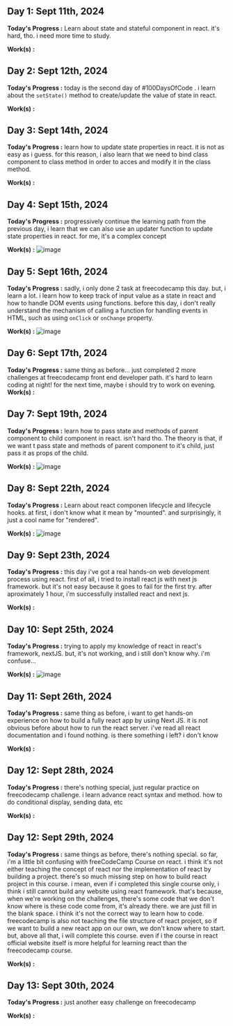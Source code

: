 ## Day 1: Sept 11th, 2024

**Today's Progress :**  Learn about state and stateful component in react. it's hard, tho. i need more time to study.

**Work(s) :**

## Day 2: Sept 12th, 2024

**Today's Progress :**  today is the second day of #100DaysOfCode . i learn about the `setState()` method to create/update the value of state in react.

**Work(s) :**

## Day 3: Sept 14th, 2024

**Today's Progress :**  learn how to update state properties in react. it is not as easy as i guess. for this reason, i also learn that we need to bind class component to class method in order to acces and modify it in the class method.

**Work(s) :**

## Day 4: Sept 15th, 2024

**Today's Progress :**  progressively continue the learning path from the previous day, i learn that we can also use an updater function to update state properties in react. for me, it's a complex concept

**Work(s) :**
![image](https://github.com/user-attachments/assets/296cf3ea-e679-4068-a4a4-9f198f0558fb)

## Day 5: Sept 16th, 2024

**Today's Progress :**  sadly, i only done 2 task at freecodecamp this day. but, i learn a lot. i learn how to keep track of input value as a state in react and how to handle DOM events using functions. before this day, i don't really understand the mechanism of calling a function for handling events in HTML, such as using `onClick` or `onChange` property.

**Work(s) :**
![image](https://github.com/user-attachments/assets/867790a9-8355-49dd-8aa9-148f9a28d61e)

## Day 6: Sept 17th, 2024

**Today's Progress :** same thing as before... just completed 2 more challenges at freecodecamp front end developer path. it's hard to learn coding at night! for the next time, maybe i should try to work on evening.
**Work(s) :**

## Day 7: Sept 19th, 2024

**Today's Progress :** learn how to pass state and methods of parent component to child component in react. isn't hard tho. The theory is that, if we want t pass state and methods of parent component to it's child, just pass it as props of the child.

**Work(s) :**
![image](https://github.com/user-attachments/assets/a0040880-8168-4563-8227-69f389a23a24)

## Day 8: Sept 22th, 2024

**Today's Progress :** Learn about react componen lifecycle and lifecycle hooks. at first, i don't know what it mean by "mounted". and surprisingly, it just a cool name for "rendered".  

**Work(s) :**
![image](https://github.com/user-attachments/assets/b62ab6cd-5f99-4628-b0f6-10574e1c9ec4)

## Day 9: Sept 23th, 2024

**Today's Progress :** this day i've got a real hands-on web development process using react. first of all, i tried to install react js with next js framework. but it's not easy because it goes to fail for the first try. after aproximately 1 hour, i'm successfully installed react and next js.

**Work(s) :**

## Day 10: Sept 25th, 2024

**Today's Progress :** trying to apply my knowledge of react in react's framework, nextJS. but, it's not working, and i still don't know why. i'm confuse...

**Work(s) :**
![image](https://github.com/user-attachments/assets/05048df1-414e-4fd4-9b48-f3754edc96a0)

## Day 11: Sept 26th, 2024

**Today's Progress :** same thing as before, i want to get hands-on experience on how to build a fully react app by using Next JS. it is not obvious before about how to run the react server. i've read all react documentation and i found nothing. is there something i left? i don't know

**Work(s) :**

## Day 12: Sept 28th, 2024

**Today's Progress :** there's nothing special, just regular practice on freecodecamp challenge. i learn advance react syntax and method. how to do conditional display, sending data, etc

**Work(s) :**

## Day 12: Sept 29th, 2024

**Today's Progress :** same things as before, there's nothing special. so far, i'm a little bit confusing with freeCodeCamp Course on react. i think it's not either teaching the concept of react nor the implementation of react by building a project. there's so much missing step on how to build react project in this course. i mean, even if i completed this single course only, i think i still cannot build any website using react framework. that's because, when we're working on the challenges, there's some code that we don't know where is these code come from, it's already there. we are just fill in the blank space. i think it's not the correct way to learn how to code. freecodecamp is also not teaching the file structure of react project, so if we want to build a new react app on our own, we don't know where to start. but, above all that, i will complete this course. even if i the course in react official website itself is more helpful for learning react than the freecodecamp course.

**Work(s) :**

## Day 13: Sept 30th, 2024

**Today's Progress :** just another easy challenge on freecodecamp

**Work(s) :**
